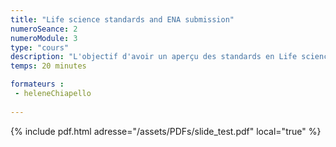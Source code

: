 ```yaml
---
title: "Life science standards and ENA submission"
numeroSeance: 2
numeroModule: 3
type: "cours"
description: "L'objectif d'avoir un aperçu des standards en Life science et comment soumettre sur l'ENA"
temps: 20 minutes

formateurs : 
 - heleneChiapello
  
---
```


{% include pdf.html adresse="/assets/PDFs/slide_test.pdf" local="true" %}
